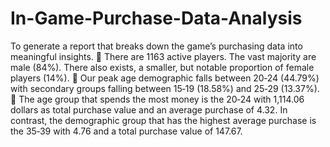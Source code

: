 # In-Game-Purchase-Data-Analysis
To generate a report that breaks down the game’s purchasing data into meaningful insights.
 There are 1163 active players. The vast majority are male (84%). There also exists, a
smaller, but notable proportion of female players (14%).
 Our peak age demographic falls between 20‐24 (44.79%) with secondary groups falling
between 15‐19 (18.58%) and 25‐29 (13.37%).
 The age group that spends the most money is the 20‐24 with 1,114.06 dollars as total
purchase value and an average purchase of 4.32. In contrast, the demographic group that
has the highest average purchase is the 35‐39 with 4.76 and a total purchase value of
147.67.
